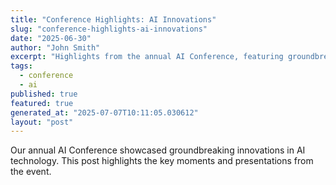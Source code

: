 ```yaml
---
title: "Conference Highlights: AI Innovations"
slug: "conference-highlights-ai-innovations"
date: "2025-06-30"
author: "John Smith"
excerpt: "Highlights from the annual AI Conference, featuring groundbreaking innovations."
tags:
  - conference
  - ai
published: true
featured: true
generated_at: "2025-07-07T10:11:05.030612"
layout: "post"
---
```


Our annual AI Conference showcased groundbreaking innovations in AI technology. This post highlights the key moments and presentations from the event.